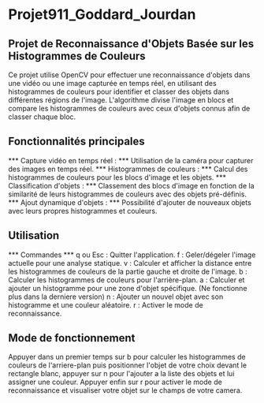 # Projet911_Goddard_Jourdan

## Projet de Reconnaissance d'Objets Basée sur les Histogrammes de Couleurs

Ce projet utilise OpenCV pour effectuer une reconnaissance d'objets dans une vidéo ou une image capturée en temps réel, en utilisant des histogrammes de couleurs pour identifier et classer des objets dans différentes régions de l'image. L'algorithme divise l'image en blocs et compare les histogrammes de couleurs avec ceux d'objets connus afin de classer chaque bloc.

## Fonctionnalités principales

*** Capture vidéo en temps réel : *** Utilisation de la caméra pour capturer des images en temps réel.
*** Histogrammes de couleurs : *** Calcul des histogrammes de couleurs pour les blocs d'image et les objets.
*** Classification d'objets : *** Classement des blocs d'image en fonction de la similarité de leurs histogrammes de couleurs avec des objets pré-définis.
*** Ajout dynamique d'objets : *** Possibilité d'ajouter de nouveaux objets avec leurs propres histogrammes et couleurs.

## Utilisation

*** Commandes ***
q ou Esc : Quitter l'application.
f : Geler/dégeler l'image actuelle pour une analyse statique.
v : Calculer et afficher la distance entre les histogrammes de couleurs de la partie gauche et droite de l'image.
b : Calculer les histogrammes de couleurs pour l'arrière-plan.
a : Calculer et ajouter un histogramme pour une zone d'objet spécifique. (Ne fonctionne plus dans la derniere version)
n : Ajouter un nouvel objet avec son histogramme et une couleur aléatoire.
r : Activer le mode de reconnaissance.

## Mode de fonctionnement

Appuyer dans un premier temps sur b pour calculer les histogrammes de couleurs de l'arriere-plan puis positionner l'objet de votre choix devant le rectangle blanc, appuyer sur n pour l'ajouter a la liste des objets et lui assigner une couleur. Appuyer enfin sur r pour activer le mode de reconnaissance et visualiser votre objet sur le champs de votre camera.